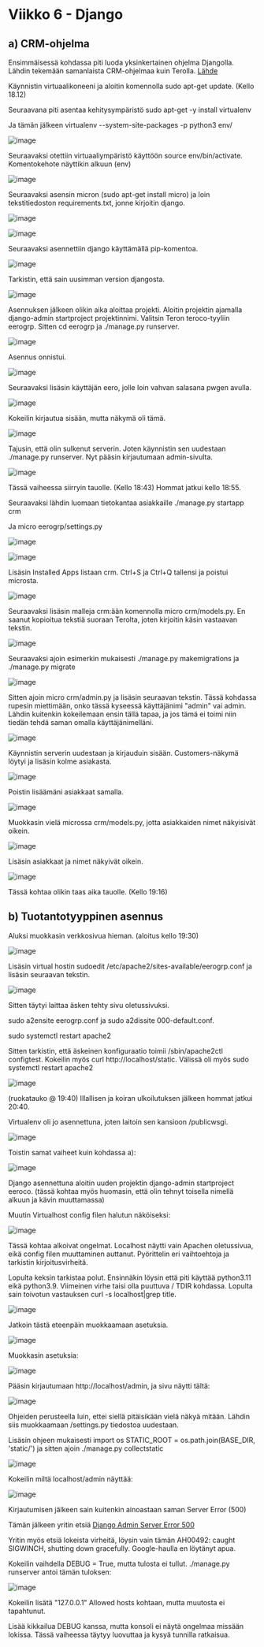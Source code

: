 # Viikko 6 - Django

## a) CRM-ohjelma

Ensimmäisessä kohdassa piti luoda yksinkertainen ohjelma Djangolla. Lähdin tekemään samanlaista CRM-ohjelmaa kuin Terolla. [Lähde](https://terokarvinen.com/2022/django-instant-crm-tutorial/)

Käynnistin virtuaalikoneeni ja aloitin komennolla sudo apt-get update. (Kello 18.12)

Seuraavana piti asentaa kehitysympäristö sudo apt-get -y install virtualenv

Ja tämän jälkeen virtualenv --system-site-packages -p python3 env/

![image](https://github.com/user-attachments/assets/598b7754-70b8-4184-91c5-986081ee265c)

Seuraavaksi otettiin virtuaaliympäristö käyttöön source env/bin/activate. Komentokehote näyttikin alkuun (env)

![image](https://github.com/user-attachments/assets/9fa13e8b-65aa-477d-a6d0-ae3b5126b9bb)

Seuraavaksi asensin micron (sudo apt-get install micro) ja loin tekstitiedoston requirements.txt, jonne kirjoitin django.

![image](https://github.com/user-attachments/assets/bf829d38-49dc-4e7a-96a6-0fb263a22792)

![image](https://github.com/user-attachments/assets/24e6c277-feb0-4a45-9e6c-65060a0337e9)

Seuraavaksi asennettiin django käyttämällä pip-komentoa. 

![image](https://github.com/user-attachments/assets/7797a3d7-5646-4e6b-a55f-4e45064fd6be)

Tarkistin, että sain uusimman version djangosta.

![image](https://github.com/user-attachments/assets/b35060bb-0c41-4c6f-871c-00098bc7eadb)

Asennuksen jälkeen olikin aika aloittaa projekti. Aloitin projektin ajamalla django-admin startproject projektinnimi. Valitsin Teron teroco-tyyliin eerogrp. Sitten cd eerogrp ja ./manage.py runserver.

![image](https://github.com/user-attachments/assets/5498ac6b-2039-4369-808f-4aff24e954ea)

Asennus onnistui.

![image](https://github.com/user-attachments/assets/d87b4af7-f044-42d4-b1ff-3b1db6d6ca9d)

Seuraavaksi lisäsin käyttäjän eero, jolle loin vahvan salasana pwgen avulla. 

![image](https://github.com/user-attachments/assets/eeb6a453-419a-4403-9836-1b1940a407b7)

Kokeilin kirjautua sisään, mutta näkymä oli tämä.

![image](https://github.com/user-attachments/assets/02ad20f6-9296-4174-bca6-d7dc918c336f)

Tajusin, että olin sulkenut serverin. Joten käynnistin sen uudestaan ./manage.py runserver. Nyt pääsin kirjautumaan admin-sivulta.

![image](https://github.com/user-attachments/assets/0cde2fc8-5973-4a7c-a717-64cc8bbb01a8)

Tässä vaiheessa siirryin tauolle. (Kello 18:43) Hommat jatkui kello 18:55.

Seuraavaksi lähdin luomaan tietokantaa asiakkaille ./manage.py startapp crm

Ja micro eerogrp/settings.py

![image](https://github.com/user-attachments/assets/0c995e58-4d8a-4be8-b270-1ee49000ee80)

![image](https://github.com/user-attachments/assets/477f83f5-d6e7-44d4-a3f8-eabbe77ff0b8)

Lisäsin Installed Apps listaan crm. Ctrl+S ja Ctrl+Q tallensi ja poistui microsta.

![image](https://github.com/user-attachments/assets/ef4a2b99-0983-422d-8d1d-22830fd2983d)

Seuraavaksi lisäsin malleja crm:ään komennolla micro crm/models.py. En saanut kopioitua tekstiä suoraan Terolta, joten kirjoitin käsin vastaavan tekstin. 

![image](https://github.com/user-attachments/assets/8ff41f33-1474-44b9-9bf3-9fb8f8198e67)

Seuraavaksi ajoin esimerkin mukaisesti ./manage.py makemigrations ja ./manage.py migrate

![image](https://github.com/user-attachments/assets/6cf12323-2ec1-4237-b1d6-c467ac59d269)

Sitten ajoin micro crm/admin.py ja lisäsin seuraavan tekstin. Tässä kohdassa rupesin miettimään, onko tässä kyseessä käyttäjänimi "admin" vai admin. Lähdin kuitenkin kokeilemaan ensin tällä tapaa, ja jos tämä ei toimi niin tiedän tehdä saman omalla käyttäjänimelläni.

![image](https://github.com/user-attachments/assets/58bc9a58-0f64-44c4-a1cf-9a19a0dde454)

Käynnistin serverin uudestaan ja kirjauduin sisään. Customers-näkymä löytyi ja lisäsin kolme asiakasta.

![image](https://github.com/user-attachments/assets/9dfeaed3-cd01-4b35-b199-456ef15e8838)

Poistin lisäämäni asiakkaat samalla.

![image](https://github.com/user-attachments/assets/754ed725-9d0f-4446-9f09-5b102900488c)

Muokkasin vielä microssa crm/models.py, jotta asiakkaiden nimet näkyisivät oikein.

![image](https://github.com/user-attachments/assets/1d7864cf-2423-4d2b-a51c-3f99875cf5b6)

Lisäsin asiakkaat ja nimet näkyivät oikein.

![image](https://github.com/user-attachments/assets/4c6df9e6-9247-46a3-b337-e0aadc38c142)

Tässä kohtaa olikin taas aika tauolle. (Kello 19:16)

## b) Tuotantotyyppinen asennus

Aluksi muokkasin verkkosivua hieman. (aloitus kello 19:30)

![image](https://github.com/user-attachments/assets/0128c400-fd1a-4f8f-9c14-5f6089e69e50)

Lisäsin virtual hostin sudoedit /etc/apache2/sites-available/eerogrp.conf ja lisäsin seuraavan tekstin.

![image](https://github.com/user-attachments/assets/b659bdbc-bc30-45b5-b7d4-b14705878ffb)

Sitten täytyi laittaa äsken tehty sivu oletussivuksi. 

sudo a2ensite eerogrp.conf ja sudo a2dissite 000-default.conf.

sudo systemctl restart apache2

Sitten tarkistin, että äskeinen konfiguraatio toimii /sbin/apache2ctl configtest. Kokeilin myös curl http://localhost/static. Välissä oli myös sudo systemctl restart apache2

![image](https://github.com/user-attachments/assets/597e39a6-0c25-4ec1-847a-9b2d35fcaf20)

(ruokatauko @ 19:40) Illallisen ja koiran ulkoilutuksen jälkeen hommat jatkui 20:40.

Virtualenv oli jo asennettuna, joten laitoin sen kansioon /publicwsgi.

![image](https://github.com/user-attachments/assets/0631a1d8-99d3-4c97-8c72-92526e343771)

Toistin samat vaiheet kuin kohdassa a):

![image](https://github.com/user-attachments/assets/f5cee0f9-ef7f-4b2d-bec3-c7bd00068b5a)

Django asennettuna aloitin uuden projektin django-admin startproject eeroco. (tässä kohtaa myös huomasin, että olin tehnyt toisella nimellä alkuun ja kävin muuttamassa)

Muutin Virtualhost config filen halutun näköiseksi:

![image](https://github.com/user-attachments/assets/d49771e0-0ba9-44f0-ba4f-dec172f68d21)

Tässä kohtaa alkoivat ongelmat. Localhost näytti vain Apachen oletussivua, eikä config filen muuttaminen auttanut. Pyörittelin eri vaihtoehtoja ja tarkistin kirjoitusvirheitä.

Lopulta keksin tarkistaa polut. Ensinnäkin löysin että piti käyttää python3.11 eikä python3.9. Viimeinen virhe taisi olla puuttuva / TDIR kohdassa. Lopulta sain toivotun vastauksen curl -s localhost|grep title.

![image](https://github.com/user-attachments/assets/2d0782da-cdea-4322-89e7-91375d8dea92)

Jatkoin tästä eteenpäin muokkaamaan asetuksia.

![image](https://github.com/user-attachments/assets/c28a514b-559e-4486-9e0e-410bb3c0f0a5)

Muokkasin asetuksia:

![image](https://github.com/user-attachments/assets/763e0eeb-1878-4dc5-b6a7-a58348c15272)

Pääsin kirjautumaan http://localhost/admin, ja sivu näytti tältä:

![image](https://github.com/user-attachments/assets/30f45dda-152a-492c-99e4-17552d867195)

Ohjeiden perusteella luin, ettei siellä pitäisikään vielä näkyä mitään. Lähdin siis muokkaamaan /settings.py tiedostoa uudestaan.

Lisäsin ohjeen mukaisesti import os
STATIC_ROOT = os.path.join(BASE_DIR, 'static/') ja sitten ajoin ./manage.py collectstatic

![image](https://github.com/user-attachments/assets/735d82da-451d-4755-a745-05dcd7ad566b)

Kokeilin miltä localhost/admin näyttää:

![image](https://github.com/user-attachments/assets/8dea5076-0759-4ef3-98bc-7f9085263d67)

Kirjautumisen jälkeen sain kuitenkin ainoastaan saman Server Error (500)

Tämän jälkeen yritin etsiä [Django Admin Server Error 500](https://stackoverflow.com/questions/41667222/server-error-500-when-trying-to-log-in-in-django-admin-page)

Yritin myös etsiä lokeista virheitä, löysin vain tämän AH00492: caught SIGWINCH, shutting down gracefully. Google-haulla en löytänyt apua.

Kokeilin vaihdella DEBUG = True, mutta tulosta ei tullut. ./manage.py runserver antoi tämän tuloksen:

![image](https://github.com/user-attachments/assets/d36ab035-058c-44b1-80fc-34908f7604d1)

Kokeilin lisätä "127.0.0.1" Allowed hosts kohtaan, mutta muutosta ei tapahtunut.

Lisää kikkailua DEBUG kanssa, mutta konsoli ei näytä ongelmaa missään lokissa. Tässä vaiheessa täytyy luovuttaa ja kysyä tunnilla ratkaisua.































